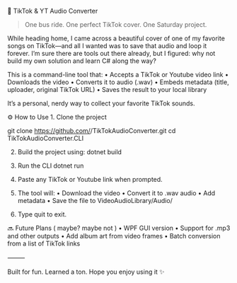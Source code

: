 🎵 TikTok & YT Audio Converter

>One bus ride. One perfect TikTok cover. One Saturday project.

While heading home, I came across a beautiful cover of one of my favorite songs on TikTok—and all I wanted was to save that audio and loop it forever. I’m sure there are tools out there already, but I figured: why not build my own solution and learn C# along the way?

This is a command-line tool that:
	•	Accepts a TikTok or Youtube video link
	•	Downloads the video
	•	Converts it to audio (.wav)
	•	Embeds metadata (title, uploader, original TikTok URL)
	•	Saves the result to your local library

It’s a personal, nerdy way to collect your favorite TikTok sounds.


⚙️ How to Use
	1.	Clone the project

git clone https://github.com/<your-username>/TikTokAudioConverter.git
cd TikTokAudioConverter.CLI



2. Build the project using:
dotnet build


3.	Run the CLI
dotnet run


4.	Paste any TikTok or Youtube link when prompted.
   
5.	The tool will:
	•	Download the video
	•	Convert it to .wav audio
	•	Add metadata
	•	Save the file to VideoAudioLibrary/Audio/
	
6.	Type quit to exit.

🔜 Future Plans ( maybe? maybe not )
	•	WPF GUI version
	•	Support for .mp3 and other outputs
	•	Add album art from video frames
	•	Batch conversion from a list of TikTok links

⸻

Built for fun. Learned a ton. Hope you enjoy using it ✨
